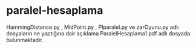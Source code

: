 # paralel-hesaplama

HammingDistance.py , MidPoint.py , PIparalel.py ve zarOyunu.py adlı dosyaların ne yaptığına dair açıklama 
ParalelHesaplama1.pdf adlı dosyada bulunmaktadır.
